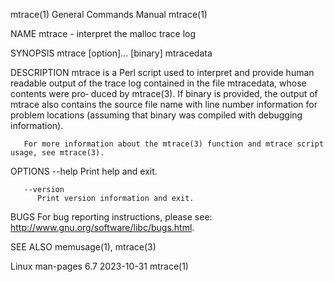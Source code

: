 mtrace(1)							    General Commands Manual							     mtrace(1)

NAME
       mtrace - interpret the malloc trace log

SYNOPSIS
       mtrace [option]... [binary] mtracedata

DESCRIPTION
       mtrace is a Perl script used to interpret and provide human readable output of the trace log contained in the file mtracedata, whose contents were pro‐
       duced  by mtrace(3).  If binary is provided, the output of mtrace also contains the source file name with line number information for problem locations
       (assuming that binary was compiled with debugging information).

       For more information about the mtrace(3) function and mtrace script usage, see mtrace(3).

OPTIONS
       --help Print help and exit.

       --version
	      Print version information and exit.

BUGS
       For bug reporting instructions, please see: http://www.gnu.org/software/libc/bugs.html.

SEE ALSO
       memusage(1), mtrace(3)

Linux man-pages 6.7							  2023-10-31								     mtrace(1)
